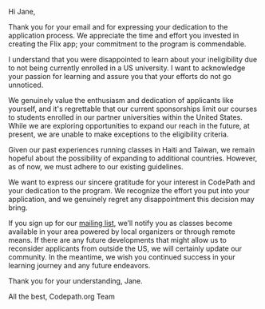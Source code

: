 Hi Jane,

Thank you for your email and for expressing your dedication to the application process. We appreciate the time and effort you invested in creating the Flix app; your commitment to the program is commendable.

I understand that you were disappointed to learn about your ineligibility due to not being currently enrolled in a US university. I want to acknowledge your passion for learning and assure you that your efforts do not go unnoticed.

We genuinely value the enthusiasm and dedication of applicants like yourself, and it's regrettable that our current sponsorships limit our courses to students enrolled in our partner universities within the United States. While we are exploring opportunities to expand our reach in the future, at present, we are unable to make exceptions to the eligibility criteria.

Given our past experiences running classes in Haiti and Taiwan, we remain hopeful about the possibility of expanding to additional countries. However, as of now, we must adhere to our existing guidelines.

We want to express our sincere gratitude for your interest in CodePath and your dedication to the program. We recognize the effort you put into your application, and we genuinely regret any disappointment this decision may bring.

If you sign up for our [mailing list](https://share.hsforms.com/1eg_EOoQpR4ObU4s8fUES2Q36gst), we’ll notify you as classes become available in your area powered by local organizers or through remote means. If there are any future developments that might allow us to reconsider applicants from outside the US, we will certainly update our community. In the meantime, we wish you continued success in your learning journey and any future endeavors.

Thank you for your understanding, Jane.

All the best,
Codepath.org Team
